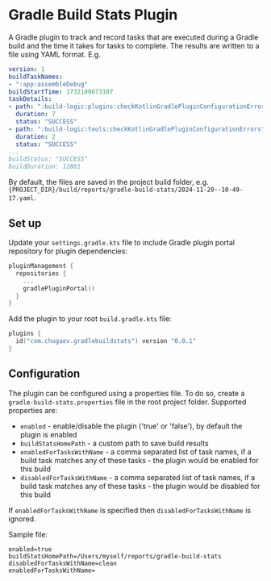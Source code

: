 # Gradle Build Stats Plugin

A Gradle plugin to track and record tasks that are executed during a Gradle build and the time it takes for tasks to complete. The results are written to a file using YAML format. E.g.

```yaml
version: 1
buildTaskNames:
- ":app:assembleDebug"
buildStartTime: 1732100673107
taskDetails:
- path: ":build-logic:plugins:checkKotlinGradlePluginConfigurationErrors"
  duration: 7
  status: "SUCCESS"
- path: ":build-logic:tools:checkKotlinGradlePluginConfigurationErrors"
  duration: 2
  status: "SUCCESS"
...
buildStatus: "SUCCESS"
buildDuration: 12881
```

By default, the files are saved in the project build folder, e.g. `{PROJECT_DIR}/build/reports/gradle-build-stats/2024-11-20--10-49-17.yaml`.

## Set up

Update your `settings.gradle.kts` file to include Gradle plugin portal repository for plugin dependencies:

```kotlin
pluginManagement {
  repositories {
    ...
    gradlePluginPortal()
  }
}
```

Add the plugin to your root `build.gradle.kts` file:

```kotlin
plugins {
  id("com.chugaev.gradlebuildstats") version "0.0.1"
}
```

## Configuration

The plugin can be configured using a properties file. To do so, create a `gradle-build-stats.properties` file in the root project folder. Supported properties are:
- `enabled` - enable/disable the plugin ('true' or 'false'), by default the plugin is enabled
- `buildStatsHomePath` - a custom path to save build results
- `enabledForTasksWithName` - a comma separated list of task names, if a build task matches any of these tasks - the plugin would be enabled for this build
- `disabledForTasksWithName` - a comma separated list of task names, if a build task matches any of these tasks - the plugin would be disabled for this build

If `enabledForTasksWithName` is specified then `disabledForTasksWithName` is ignored.

Sample file:

```
enabled=true
buildStatsHomePath=/Users/myself/reports/gradle-build-stats
disabledForTasksWithName=clean
enabledForTasksWithName=
```
